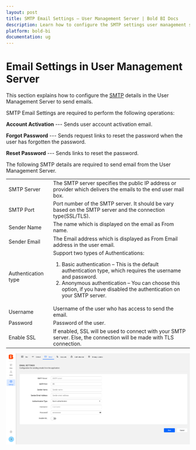 ```yaml
---
layout: post
title: SMTP Email Settings – User Management Server | Bold BI Docs
description: Learn how to configure the SMTP settings user management server to send emails for account activation, forgot or reset password.
platform: bold-bi
documentation: ug
---
```


# Email Settings in User Management Server

This section explains how to configure the [SMTP](https://en.wikipedia.org/wiki/Simple_Mail_Transfer_Protocol) details in the User Management Server to send emails. 

SMTP Email Settings are required to perform the following operations:

**Account Activation** --- Sends user account activation email.
   
**Forgot Password** --- Sends request links to reset the password when the user has forgotten the password.
	
**Reset Password** --- Sends links to reset the password.

The following SMTP details are required to send email from the User Management Server.

<table>
<tr>
    <td>SMTP Server</td>
    <td>The SMTP server specifies the public IP address or provider which delivers the emails to the end user mail box.</td>
</tr>
<tr>
    <td>SMTP Port</td>
    <td>Port number of the SMTP server. It should be vary based on the SMTP server and the connection type(SSL/TLS).</td>
</tr>
<tr>
    <td>Sender Name</td>
    <td>The name which is displayed on the email as From name.</td>
</tr>
<tr>
    <td>Sender Email</td>
    <td>The Email address which is displayed as From Email address in the user email.</td>
</tr>
<tr>
<td>Authentication type</td>
<td>
Support two types of Authentications:

1. Basic authentication – This is the default authentication type, which requires the username and password.
2. Anonymous authentication – You can choose this option, if you have disabled the authentication on your SMTP server.
</td>
</tr>
<tr>
    <td>Username</td>
    <td>Username of the user who has access to send the email.</td>
</tr>
<tr>
    <td>Password</td>
    <td>Password of the user.</td>
</tr>
<tr>
    <td>Enable SSL</td>
    <td>If enabled, SSL will be used to connect with your SMTP server. Else, the connection will be made with TLS connection.</td>
</tr>
</table>	
	
![Email Settings page](/static/assets/multi-tenancy/images/email-settings-page.png)
